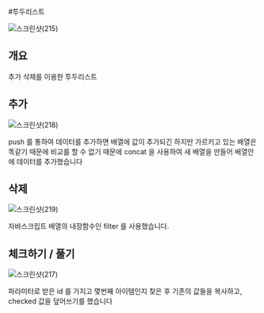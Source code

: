 #투두리스트

![스크린샷(215)](https://user-images.githubusercontent.com/59378967/83992579-bc204080-a98b-11ea-9378-0102bc5b460b.png)


## 개요
추가 삭제를 이용한 투두리스트

## 추가
![스크린샷(218)](https://user-images.githubusercontent.com/59378967/83992971-035b0100-a98d-11ea-9bef-ce10faa05fe6.png)

push 를 통하여 데이터를 추가하면 배열에 값이 추가되긴 하지만
가르키고 있는 배열은 똑같기 때문에 비교를 할 수 없기 때문에
concat 을 사용하여 새 배열을 만들어 배열안에 데이터를 추가했습니다

## 삭제
![스크린샷(219)](https://user-images.githubusercontent.com/59378967/83992918-dc043400-a98c-11ea-8d16-3edd10ce0d1b.png)

 자바스크립트 배열의 내장함수인 filter 를 사용했습니다. 
 
## 체크하기 / 풀기

![스크린샷(217)](https://user-images.githubusercontent.com/59378967/83992706-220cc800-a98c-11ea-88b9-6f9e238cce91.png)

파라미터로 받은 id 를 가지고 몇번째 아이템인지 찾은 후 기존의 값들을 복사하고, checked 값을 덮어쓰기를 했습니다
